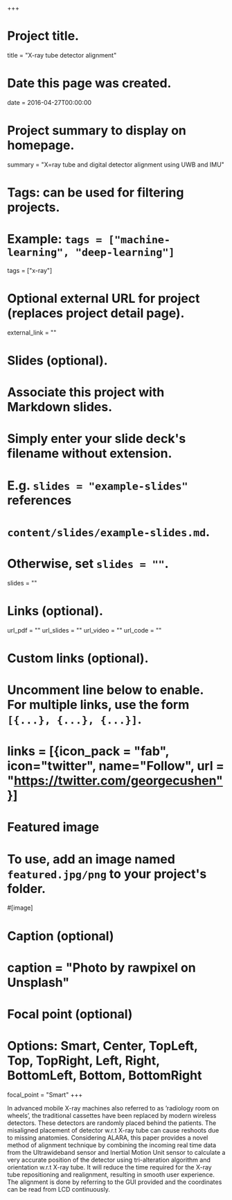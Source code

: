 +++
# Project title.
title = "X-ray tube detector alignment"

# Date this page was created.
date = 2016-04-27T00:00:00

# Project summary to display on homepage.
summary = "X=ray tube and digital detector alignment using UWB and IMU"

# Tags: can be used for filtering projects.
# Example: `tags = ["machine-learning", "deep-learning"]`
tags = ["x-ray"]

# Optional external URL for project (replaces project detail page).
external_link = ""

# Slides (optional).
#   Associate this project with Markdown slides.
#   Simply enter your slide deck's filename without extension.
#   E.g. `slides = "example-slides"` references 
#   `content/slides/example-slides.md`.
#   Otherwise, set `slides = ""`.
slides = ""

# Links (optional).
url_pdf = ""
url_slides = ""
url_video = ""
url_code = ""

# Custom links (optional).
#   Uncomment line below to enable. For multiple links, use the form `[{...}, {...}, {...}]`.
# links = [{icon_pack = "fab", icon="twitter", name="Follow", url = "https://twitter.com/georgecushen"}]

# Featured image
# To use, add an image named `featured.jpg/png` to your project's folder. 
#[image]
  # Caption (optional)
#  caption = "Photo by rawpixel on Unsplash"
  
  # Focal point (optional)
  # Options: Smart, Center, TopLeft, Top, TopRight, Left, Right, BottomLeft, Bottom, BottomRight
  focal_point = "Smart"
+++

In advanced mobile X-ray machines also referred to as ’radiology room on wheels’, the traditional cassettes have been replaced by modern wireless detectors. These detectors are randomly placed behind the patients. The misaligned placement of detector w.r.t X-ray tube can cause reshoots due to missing anatomies. Considering ALARA, this paper provides a novel method of alignment technique by combining the incoming real time data from the Ultrawideband sensor and Inertial Motion Unit sensor to calculate a very accurate position of the detector using tri-alteration algorithm and orientation w.r.t X-ray tube. It will reduce the time required for the X-ray tube repositioning and realignment, resulting in smooth user experience. The alignment is done by referring to the GUI provided and the coordinates can be read from LCD continuously.